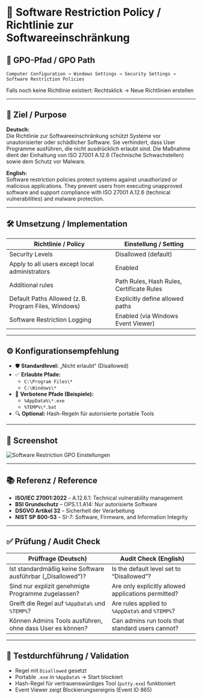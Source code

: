 
# 🚫 Software Restriction Policy / Richtlinie zur Softwareeinschränkung

## 📌 GPO-Pfad / GPO Path
`Computer Configuration → Windows Settings → Security Settings → Software Restriction Policies`

Falls noch keine Richtlinie existiert: Rechtsklick → Neue Richtlinien erstellen

---

## 🎯 Ziel / Purpose

**Deutsch:**  
Die Richtlinie zur Softwareeinschränkung schützt Systeme vor unautorisierter oder schädlicher Software. Sie verhindert, dass User Programme ausführen, die nicht ausdrücklich erlaubt sind. Die Maßnahme dient der Einhaltung von ISO 27001 A.12.6 (Technische Schwachstellen) sowie dem Schutz vor Malware.

**English:**  
Software restriction policies protect systems against unauthorized or malicious applications. They prevent users from executing unapproved software and support compliance with ISO 27001 A.12.6 (technical vulnerabilities) and malware protection.

---

## 🛠️ Umsetzung / Implementation

| Richtlinie / Policy                                        | Einstellung / Setting                            |
|------------------------------------------------------------|--------------------------------------------------|
| Security Levels                                            | Disallowed (default)                             |
| Apply to all users except local administrators             | Enabled                                          |
| Additional rules                                            | Path Rules, Hash Rules, Certificate Rules        |
| Default Paths Allowed (z. B. Program Files, Windows)       | Explicitly define allowed paths                  |
| Software Restriction Logging                               | Enabled (via Windows Event Viewer)               |

---

## ⚙️ Konfigurationsempfehlung

- 🛡️ **Standardlevel:** „Nicht erlaubt“ (Disallowed)  
- ✅ **Erlaubte Pfade:**  
  - `C:\Program Files\*`  
  - `C:\Windows\*`  
- 🚫 **Verbotene Pfade (Beispiele):**  
  - `%AppData%\*.exe`  
  - `%TEMP%\*.bat`  
- 🔍 **Optional:** Hash-Regeln für autorisierte portable Tools

---

## 📸 Screenshot

![Software Restriction GPO Einstellungen](../../assets/screenshots/software_restriction/software_restriction_policy.PNG)


---

## 📚 Referenz / Reference

- **ISO/IEC 27001:2022** – A.12.6.1: Technical vulnerability management  
- **BSI Grundschutz** – OPS.1.1.A14: Nur autorisierte Software  
- **DSGVO Artikel 32** – Sicherheit der Verarbeitung  
- **NIST SP 800-53** – SI-7: Software, Firmware, and Information Integrity

---

## ✅ Prüfung / Audit Check

| Prüffrage (Deutsch)                                           | Audit Check (English)                              |
|---------------------------------------------------------------|----------------------------------------------------|
| Ist standardmäßig keine Software ausführbar („Disallowed“)?   | Is the default level set to “Disallowed”?          |
| Sind nur explizit genehmigte Programme zugelassen?            | Are only explicitly allowed applications permitted?|
| Greift die Regel auf `%AppData%` und `%TEMP%`?                | Are rules applied to `%AppData%` and `%TEMP%`?     |
| Können Admins Tools ausführen, ohne dass User es können?      | Can admins run tools that standard users cannot?   |

---

## 🧪 Testdurchführung / Validation

- Regel mit `Disallowed` gesetzt  
- Portable `.exe` in `%AppData%` → Start blockiert  
- Hash-Regel für vertrauenswürdiges Tool (`putty.exe`) funktioniert  
- Event Viewer zeigt Blockierungsereignis (Event ID 865)
